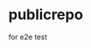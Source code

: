 # publicrepo
for e2e test




















































































































































































































































































































































































































































































































































































































































































































































































































































































